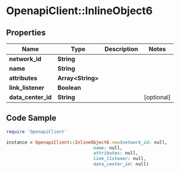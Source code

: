 # OpenapiClient::InlineObject6

## Properties

Name | Type | Description | Notes
------------ | ------------- | ------------- | -------------
**network_id** | **String** |  | 
**name** | **String** |  | 
**attributes** | **Array&lt;String&gt;** |  | 
**link_listener** | **Boolean** |  | 
**data_center_id** | **String** |  | [optional] 

## Code Sample

```ruby
require 'OpenapiClient'

instance = OpenapiClient::InlineObject6.new(network_id: null,
                                 name: null,
                                 attributes: null,
                                 link_listener: null,
                                 data_center_id: null)
```


